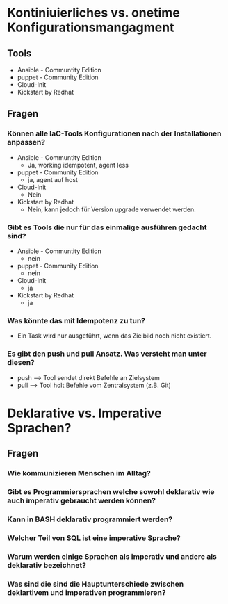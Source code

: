 # Kontiniuierliches vs. onetime Konfigurationsmangagment

## Tools
- Ansible - Communtity Edition
- puppet - Community Edition
- Cloud-Init
- Kickstart by Redhat

## Fragen

### Können alle IaC-Tools Konfigurationen nach der Installationen anpassen?
- Ansible - Communtity Edition
    - Ja, working idempotent, agent less
- puppet - Community Edition
    - ja, agent auf host
- Cloud-Init
    - Nein
- Kickstart by Redhat
    - Nein, kann jedoch für Version upgrade verwendet werden.

### Gibt es Tools die nur für das einmalige ausführen gedacht sind?
- Ansible - Communtity Edition
    - nein
- puppet - Community Edition
    - nein
- Cloud-Init
    - ja
- Kickstart by Redhat
    - ja

### Was könnte das mit Idempotenz zu tun?
- Ein Task wird nur ausgeführt, wenn das Zielbild noch nicht existiert.

### Es gibt den push und pull Ansatz. Was versteht man unter diesen?
- push --> Tool sendet direkt Befehle an Zielsystem
- pull --> Tool holt Befehle vom Zentralsystem (z.B. Git)


# Deklarative vs. Imperative Sprachen?

## Fragen
### Wie kommunizieren Menschen im Alltag?


### Gibt es Programmiersprachen welche sowohl deklarativ wie auch imperativ gebraucht werden können?


### Kann in BASH deklarativ programmiert werden?


### Welcher Teil von SQL ist eine imperative Sprache?


### Warum werden einige Sprachen als imperativ und andere als deklarativ bezeichnet?


### Was sind die sind die Hauptunterschiede zwischen deklartivem und imperativen programmieren?
